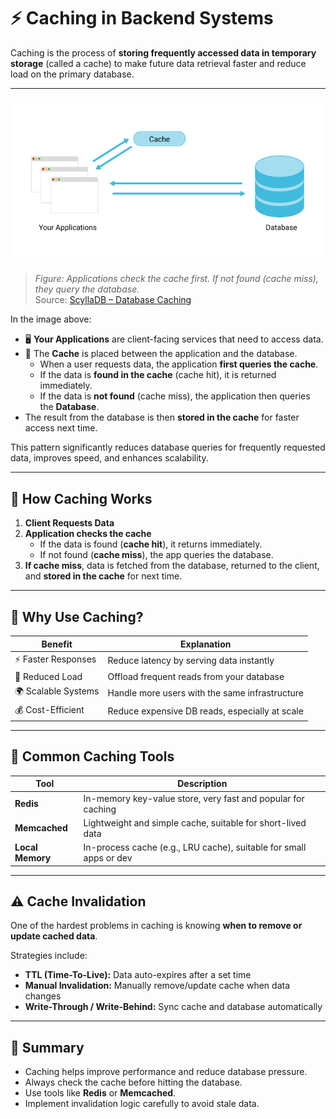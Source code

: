 # ⚡ Caching in Backend Systems

Caching is the process of **storing frequently accessed data in temporary storage** (called a cache) to make future data retrieval faster and reduce load on the primary database.

---

<div align="center">
  <img src="./database-caching-diagram.png" alt="Database Caching Diagram" />
</div>

> _Figure: Applications check the cache first. If not found (cache miss), they query the database._  
> Source: [ScyllaDB – Database Caching](https://www.scylladb.com/glossary/database-caching/)

In the image above:

- 🖥 **Your Applications** are client-facing services that need to access data.
- 💾 The **Cache** is placed between the application and the database.
  - When a user requests data, the application **first queries the cache**.
  - If the data is **found in the cache** (cache hit), it is returned immediately.
  - If the data is **not found** (cache miss), the application then queries the **Database**.
- The result from the database is then **stored in the cache** for faster access next time.

This pattern significantly reduces database queries for frequently requested data, improves speed, and enhances scalability.

---

## 🧠 How Caching Works

1. **Client Requests Data**
2. **Application checks the cache**
   - If the data is found (**cache hit**), it returns immediately.
   - If not found (**cache miss**), the app queries the database.
3. **If cache miss**, data is fetched from the database, returned to the client, and **stored in the cache** for next time.

---

## 🚀 Why Use Caching?

| Benefit             | Explanation                                    |
| ------------------- | ---------------------------------------------- |
| ⚡ Faster Responses | Reduce latency by serving data instantly       |
| 💪 Reduced Load     | Offload frequent reads from your database      |
| 🌍 Scalable Systems | Handle more users with the same infrastructure |
| 💰 Cost-Efficient   | Reduce expensive DB reads, especially at scale |

---

## 🧪 Common Caching Tools

| Tool             | Description                                                        |
| ---------------- | ------------------------------------------------------------------ |
| **Redis**        | In-memory key-value store, very fast and popular for caching       |
| **Memcached**    | Lightweight and simple cache, suitable for short-lived data        |
| **Local Memory** | In-process cache (e.g., LRU cache), suitable for small apps or dev |

---

## ⚠️ Cache Invalidation

One of the hardest problems in caching is knowing **when to remove or update cached data**.

Strategies include:

- **TTL (Time-To-Live):** Data auto-expires after a set time
- **Manual Invalidation:** Manually remove/update cache when data changes
- **Write-Through / Write-Behind:** Sync cache and database automatically

---

## 🧠 Summary

- Caching helps improve performance and reduce database pressure.
- Always check the cache before hitting the database.
- Use tools like **Redis** or **Memcached**.
- Implement invalidation logic carefully to avoid stale data.
